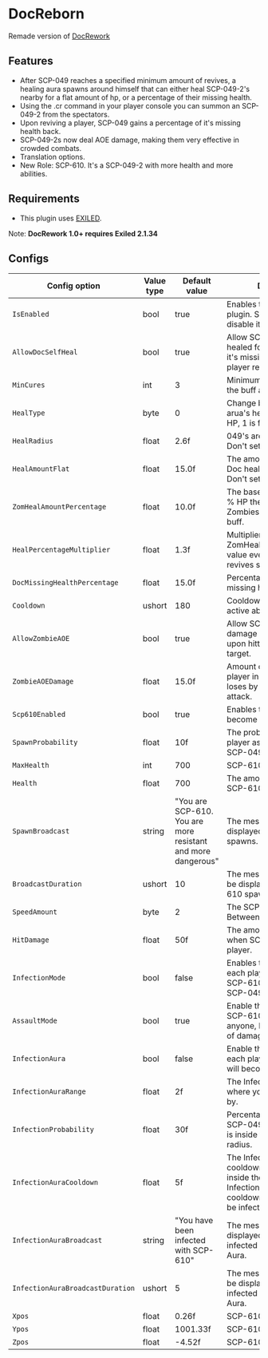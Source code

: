 # DocReborn

Remade version of [DocRework](https://github.com/rby-blackruby/DocRework)

## Features
- After SCP-049 reaches a specified minimum amount of revives, a healing aura spawns around himself that can either heal SCP-049-2's nearby for a flat amount of hp, or a percentage of their missing health.
- Using the .cr command in your player console you can summon an SCP-049-2 from the spectators.
- Upon reviving a player, SCP-049 gains a percentage of it's missing health back.
- SCP-049-2s now deal AOE damage, making them very effective in crowded combats.
- Translation options.
- New Role: SCP-610. It's a SCP-049-2 with more health and more abilities.

## Requirements
- This plugin uses [EXILED](https://github.com/galaxy119/EXILED/).

Note: **DocRework 1.0+ requires Exiled 2.1.34**

## Configs
| Config option | Value type | Default value | Description |
| --- | --- | --- | --- |
| `IsEnabled` | bool | true | Enables the DocRework plugin. Set it to false to disable it. |
| `AllowDocSelfHeal` | bool | true | Allow SCP-049 to be healed for a percentage of it's missing health every player revival. |
| `MinCures` | int | 3 | Minimum cure amount for the buff area to kick in. |
| `HealType`| byte | 0 | Change between 049's arua's heal type: 0 is for flat HP, 1 is for missing % HP. |
| `HealRadius` | float | 2.6f | 049's area's healing radius. Don't set it to 0 or below! |
| `HealAmountFlat` | float | 15.0f | The amount of flat HP the Doc heals their zombies. Don't set it to 0 or below! |
|`ZomHealAmountPercentage` | float | 10.0f | The base amount of missing % HP the Doc heals their Zombies at the start of their buff. |
| `HealPercentageMultiplier` | float | 1.3f | Multiplier for the ZomHealAmountPercentage value every time a Doctor revives someone. |
| `DocMissingHealthPercentage` | float | 15.0f | Percentage of SCP-049's missing health to be healed. |
| `Cooldown` | ushort | 180 | Cooldown for SCP-049 active ability. |
| `AllowZombieAOE` | bool | true | Allow SCP-049-2 to damage everyone around upon hitting an enemy target. |
| `ZombieAOEDamage` | float | 15.0f | Amount of health each player in 049-2's range loses by 049-2's AOE attack. |
| `Scp610Enabled` | bool | true | Enables the possibility to become SCP-610. |
| `SpawnProbability` | float | 10f | The probability to spawn a player as SCP-610 after SCP-049 revived him. |
| `MaxHealth` | int | 700 | SCP-610 Max Health. |
| `Health`| float | 700 | The amount of health when SCP-610 spawns. |
| `SpawnBroadcast` | string | "You are SCP-610. You are more resistant and more dangerous" | The message will be displayed when SCP-610 spawns. |
| `BroadcastDuration` | ushort | 10 | The message duration will be displayed when SCP-610 spawns. |
| `SpeedAmount` | byte | 2 | The SCP-610 Speed (Value Between 1-4 | Based on SCP-207 Intensity). |
| `HitDamage` | float | 50f | The amount of damage when SCP-610 hits a player. |
| `InfectionMode` | bool | false | Enables the Infection Mode, each player touched by SCP-610 will become SCP-049-2. |
| `AssaultMode` | bool | true | Enable the Assault Mode, SCP-610 can't infect anyone, but he will deal a lot of damage. |
| `InfectionAura` | bool | false | Enable the Infection Aura, each player inside the range will become SCP-049-2. |
| `InfectionAuraRange` | float | 2f | The Infection Aura radius where you can be affected by. |
| `InfectionProbability` | float | 30f | Percentage to become SCP-049-2 when a player is inside the Infection Aura radius. |
| `InfectionAuraCooldown` | float | 5f | The Infection Aura cooldown (E.g. When you're inside the radius and the Infection Aura is in cooldown mode you won't be infected). |
| `InfectionAuraBroadcast` | string | "You have been infected with SCP-610" | The message will be displayed to the player infected by the Infection Aura. |
| `InfectionAuraBroadcastDuration` | ushort | 5 | The message duration will be displayed to the player infected by the Infection Aura. |
| `Xpos` | float | 0.26f | SCP-610 X Spawn Position. |
| `Ypos` | float | 1001.33f | SCP-610 Y Spawn Position. |
| `Zpos` | float | -4.52f | SCP-610 Z Spawn Position. |


